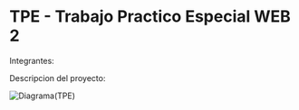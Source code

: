 # TPE - Trabajo Practico Especial WEB 2

Integrantes:

Descripcion del proyecto:

![Diagrama(TPE)](https://github.com/user-attachments/assets/d48c850c-1ac4-4256-9ecb-bb1e6e411760)
